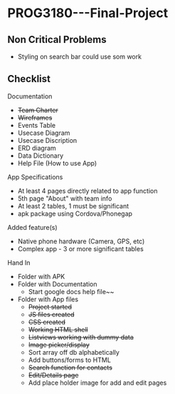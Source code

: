 # PROG3180---Final-Project
## Non Critical Problems 
- Styling on search bar could use som work

## Checklist

Documentation
- ~~Team Charter~~
- ~~Wireframes~~
- Events Table
- Usecase Diagram
- Usecase Discription
- ERD diagram
- Data Dictionary
- Help File (How to use App)

App Specifications
- At least 4 pages directly related to app function
- 5th page "About" with team info
- At least 2 tables, 1 must be significant
- apk package using Cordova/Phonegap

Added feature(s)
- Native phone hardware (Camera, GPS, etc)
- Complex app - 3 or more significant tables

Hand In
- Folder with APK
- Folder with Documentation
  - Start google docs help file~~
- Folder with App files
  - ~~Project started~~
  - ~~JS files created~~
  - ~~CSS created~~
  - ~~Working HTML shell~~
  - ~~Listviews working with dummy data~~
  - ~~Image picker/display~~
  - Sort array off db alphabetically
  - Add buttons/forms to HTML
  - ~~Search function for contacts~~
  - ~~Edit/Details page~~
  - Add place holder image for add and edit pages
